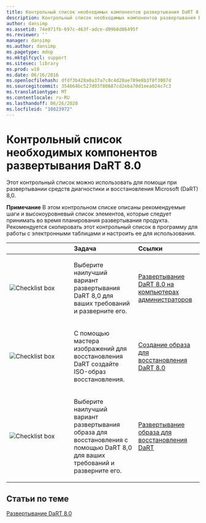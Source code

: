 ```yaml
---
title: Контрольный список необходимых компонентов развертывания DaRT 8.0
description: Контрольный список необходимых компонентов развертывания DaRT 8.0
author: dansimp
ms.assetid: 74e071fb-697c-463f-adce-d09b8d86495f
ms.reviewer: ''
manager: dansimp
ms.author: dansimp
ms.pagetype: mdop
ms.mktglfcycl: support
ms.sitesec: library
ms.prod: w10
ms.date: 06/16/2016
ms.openlocfilehash: dfdf3b428a0a37a7c8c4d20ae789e8b3f8f3007d
ms.sourcegitcommit: 354664bc527d93f80687cd2eba70d1eea024c7c3
ms.translationtype: MT
ms.contentlocale: ru-RU
ms.lasthandoff: 06/26/2020
ms.locfileid: "10823972"
---
```

# Контрольный список необходимых компонентов развертывания DaRT 8.0


Этот контрольный список можно использовать для помощи при развертывании средств диагностики и восстановления Microsoft (DaRT) 8,0.

**Примечание**  В этом контрольном списке описаны рекомендуемые шаги и высокоуровневый список элементов, которые следует принимать во время планирования развертывания продукта. Рекомендуется скопировать этот контрольный список в программу для работы с электронными таблицами и настроить ее для использования.

 

<table>
<colgroup>
<col width="33%" />
<col width="33%" />
<col width="33%" />
</colgroup>
<thead>
<tr class="header">
<th align="left"></th>
<th align="left">Задача</th>
<th align="left">Ссылки</th>
</tr>
</thead>
<tbody>
<tr class="odd">
<td align="left"><img src="images/checklistbox.gif" alt="Checklist box" /></td>
<td align="left"><p>Выберите наилучший вариант развертывания DaRT 8,0 для ваших требований и разверните его.</p></td>
<td align="left"><p><a href="deploying-dart-80-to-administrator-computers-dart-8.md" data-raw-source="[Deploying DaRT 8.0 to Administrator Computers](deploying-dart-80-to-administrator-computers-dart-8.md)">Развертывание DaRT 8.0 на компьютерах администраторов</a></p></td>
</tr>
<tr class="even">
<td align="left"><img src="images/checklistbox.gif" alt="Checklist box" /></td>
<td align="left"><p>С помощью мастера изображений для восстановления DaRT создайте ISO-образ восстановления.</p></td>
<td align="left"><p><a href="creating-the-dart-80-recovery-image-dart-8.md" data-raw-source="[Creating the DaRT 8.0 Recovery Image](creating-the-dart-80-recovery-image-dart-8.md)">Создание образа для восстановления DaRT 8.0</a></p></td>
</tr>
<tr class="odd">
<td align="left"><img src="images/checklistbox.gif" alt="Checklist box" /></td>
<td align="left"><p>Выберите наилучший вариант развертывания образа для восстановления с помощью DaRT 8,0 для ваших требований и разверните его.</p></td>
<td align="left"><p><a href="deploying-the-dart-recovery-image-dart-8.md" data-raw-source="[Deploying the DaRT Recovery Image](deploying-the-dart-recovery-image-dart-8.md)">Развертывание образа для восстановления DaRT</a></p></td>
</tr>
</tbody>
</table>

 

## Статьи по теме


[Развертывание DaRT 8.0](deploying-dart-80-dart-8.md)

 

 





